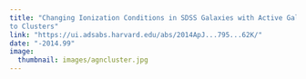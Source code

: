 ```yaml
---
title: "Changing Ionization Conditions in SDSS Galaxies with Active Galactic Nuclei as a Function of Environment from Pairs 
to Clusters"
link: "https://ui.adsabs.harvard.edu/abs/2014ApJ...795...62K/"
date: "-2014.99"
image: 
  thumbnail: images/agncluster.jpg
---
```


